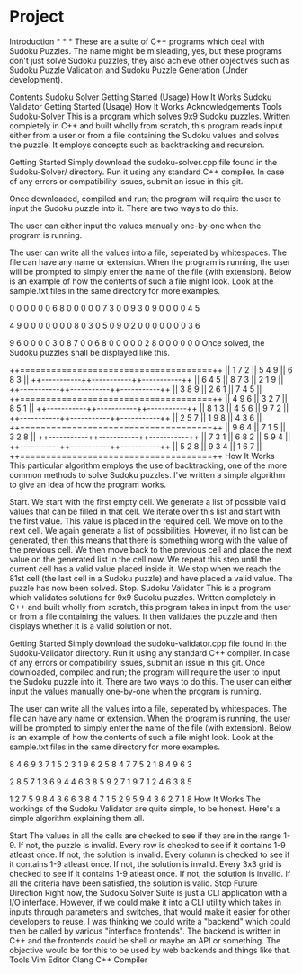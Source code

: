 # Project
Introduction
*
*
*
These are a suite of C++ programs which deal with Sudoku Puzzles. The name might be misleading, yes, but these programs don't just solve Sudoku puzzles, they also achieve other objectives such as Sudoku Puzzle Validation and Sudoku Puzzle Generation (Under development).

Contents
Sudoku Solver
Getting Started (Usage)
How It Works
Sudoku Validator
Getting Started (Usage)
How It Works
Acknowledgements
Tools
Sudoku-Solver
This is a program which solves 9x9 Sudoku puzzles. Written completely in C++ and built wholly from scratch, this program reads input either from a user or from a file containing the Sudoku values and solves the puzzle. It employs concepts such as backtracking and recursion.

Getting Started
Simply download the sudoku-solver.cpp file found in the Sudoku-Solver/ directory. Run it using any standard C++ compiler. In case of any errors or compatibility issues, submit an issue in this git.

Once downloaded, compiled and run; the program will require the user to input the Sudoku puzzle into it. There are two ways to do this.

The user can either input the values manually one-by-one when the program is running.

The user can write all the values into a file, seperated by whitespaces. The file can have any name or extension. When the program is running, the user will be prompted to simply enter the name of the file (with extension). Below is an example of how the contents of such a file might look. Look at the sample.txt files in the same directory for more examples.

0 0 0  0 0 0  6 8 0
0 0 0  0 7 3  0 0 9
3 0 9  0 0 0  0 4 5

4 9 0  0 0 0  0 0 0
8 0 3  0 5 0  9 0 2
0 0 0  0 0 0  0 3 6

9 6 0  0 0 0  3 0 8
7 0 0  6 8 0  0 0 0
0 2 8  0 0 0  0 0 0
Once solved, the Sudoku puzzles shall be displayed like this.

++=====================================++
|| 1   7   2 || 5   4   9 || 6   8   3 ||
++-----------++-----------++-----------++
|| 6   4   5 || 8   7   3 || 2   1   9 ||
++-----------++-----------++-----------++
|| 3   8   9 || 2   6   1 || 7   4   5 ||
++=====================================++
|| 4   9   6 || 3   2   7 || 8   5   1 ||
++-----------++-----------++-----------++
|| 8   1   3 || 4   5   6 || 9   7   2 ||
++-----------++-----------++-----------++
|| 2   5   7 || 1   9   8 || 4   3   6 ||
++=====================================++
|| 9   6   4 || 7   1   5 || 3   2   8 ||
++-----------++-----------++-----------++
|| 7   3   1 || 6   8   2 || 5   9   4 ||
++-----------++-----------++-----------++
|| 5   2   8 || 9   3   4 || 1   6   7 ||
++=====================================++
How It Works
This particular algorithm employs the use of backtracking, one of the more common methods to solve Sudoku puzzles. I've written a simple algorithm to give an idea of how the program works.

Start.
We start with the first empty cell.
We generate a list of possible valid values that can be filled in that cell.
We iterate over this list and start with the first value. This value is placed in the required cell.
We move on to the next cell. We again generate a list of possibilities. However, if no list can be generated, then this means that there is something wrong with the value of the previous cell. We then move back to the previous cell and place the next value on the generated list in the cell now. We repeat this step until the current cell has a valid value placed inside it.
We stop when we reach the 81st cell (the last cell in a Sudoku puzzle) and have placed a valid value.
The puzzle has now been solved.
Stop.
Sudoku Validator
This is a program which validates solutions for 9x9 Sudoku puzzles. Written completely in C++ and built wholly from scratch, this program takes in input from the user or from a file containing the values. It then validates the puzzle and then displays whether it is a valid solution or not.

Getting Started
Simply download the sudoku-validator.cpp file found in the Sudoku-Validator directory. Run it using any standard C++ compiler. In case of any errors or compatibility issues, submit an issue in this git.
Once downloaded, compiled and run; the program will require the user to input the Sudoku puzzle into it. There are two ways to do this.
The user can either input the values manually one-by-one when the program is running.

The user can write all the values into a file, seperated by whitespaces. The file can have any name or extension. When the program is running, the user will be prompted to simply enter the name of the file (with extension). Below is an example of how the contents of such a file might look. Look at the sample.txt files in the same directory for more examples.

8 4 6  9 3 7  1 5 2
3 1 9  6 2 5  8 4 7
7 5 2  1 8 4  9 6 3

2 8 5  7 1 3  6 9 4
4 6 3  8 5 9  2 7 1
9 7 1  2 4 6  3 8 5

1 2 7  5 9 8  4 3 6
6 3 8  4 7 1  5 2 9
5 9 4  3 6 2  7 1 8
How It Works
The workings of the Sudoku Validator are quite simple, to be honest. Here's a simple algorithm explaining them all.

Start
The values in all the cells are checked to see if they are in the range 1-9. If not, the puzzle is invalid.
Every row is checked to see if it contains 1-9 atleast once. If not, the solution is invalid.
Every column is checked to see if it contains 1-9 atleast once. If not, the solution is invalid.
Every 3x3 grid is checked to see if it contains 1-9 atleast once. If not, the solution is invalid.
If all the criteria have been satisfied, the solution is valid.
Stop
Future Direction
Right now, the Sudoku Solver Suite is just a CLI application with a I/O interface. However, if we could make it into a CLI utility which takes in inputs through parameters and switches, that would make it easier for other developers to reuse.
I was thinking we could write a "backend" which could then be called by various "interface frontends". The backend is written in C++ and the frontends could be shell or maybe an API or something.
The objective would be for this to be used by web backends and things like that.
Tools
Vim Editor
Clang C++ Compiler
